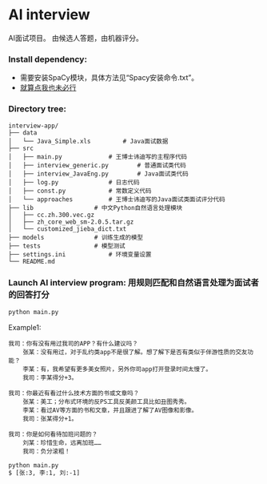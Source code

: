 
# AI interview
AI面试项目。 由候选人答题，由机器评分。

### Install dependency:
- 需要安装SpaCy模块，具体方法见“Spacy安装命令.txt”。
- [就算点我也未必行](https://github.com/wangdi917/AI-Interview/blob/master/Spacy%EF%BC%88Win%E7%8E%AF%E5%A2%83%EF%BC%89%E5%AE%89%E8%A3%85%E5%91%BD%E4%BB%A4.txt)

### Directory tree:
```
interview-app/
├── data
│   └── Java_Simple.xls 		# Java面试数据
├── src
│   ├── main.py 			# 王博士讳迪写的主程序代码
│   ├── interview_generic.py 		# 普通面试类代码
│   ├── interview_JavaEng.py 		# Java面试类代码
│   ├── log.py 				# 日志代码
│   ├── const.py 			# 常数定义代码
│   └── approaches 			# 王博士讳迪写的Java面试类面试评分代码
├── lib 				# 中文Python自然语言处理模块
│   ├── cc.zh.300.vec.gz
│   ├── zh_core_web_sm-2.0.5.tar.gz
│   └── customized_jieba_dict.txt
├── models 				# 训练生成的模型
├── tests 				# 模型测试
├── settings.ini 			# 环境变量设置
└── README.md

```

### Launch AI interview program: 用规则匹配和自然语言处理为面试者的回答打分
```bash
python main.py
```

Example1:
```
我司：你有没有用过我司的APP？有什么建议吗？
	张某：没有用过，对于乱约类app不是很了解。想了解下是否有类似于伴游性质的交友功能？
	李某：有，我希望有更多美女照片，另外你司app打开登录时间太慢了。
	我司：李某得分+3。

我司：你最近有看过什么技术方面的书或文章吗？
	张某：美工；分布式环境的反PS工具反美颜工具比如丑图秀秀。
	李某：看过AV等方面的书和文章，并且跟进了解了AV图像和影像。
	我司：张某得分+1。

我司：你是如何看待加班问题的？
	刘某：珍惜生命，远离加班……
	我司：负分滚粗！
```
```bash
python main.py
$ [张:3, 李:1, 刘:-1]
```
